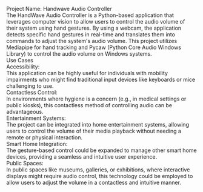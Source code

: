 Project Name: Handwave Audio Controller
<br>
The HandWave Audio Controller is a Python-based application that leverages computer vision to allow users to control the audio volume of their system using hand gestures. By using a webcam, the application detects specific hand gestures in real-time and translates them into commands to adjust the system's audio volume. This project utilizes Mediapipe for hand tracking and Pycaw (Python Core Audio Windows Library) to control the audio volume on Windows systems.
<br>
Use Cases
<br>
Accessibility:<br>
This application can be highly useful for individuals with mobility impairments who might find traditional input devices like keyboards or mice challenging to use.
<br>
Contactless Control:<br>
In environments where hygiene is a concern (e.g., in medical settings or public kiosks), this contactless method of controlling audio can be advantageous.
<br>
Entertainment Systems:<br>
The project can be integrated into home entertainment systems, allowing users to control the volume of their media playback without needing a remote or physical interaction.
<br>
Smart Home Integration:<br>
The gesture-based control could be expanded to manage other smart home devices, providing a seamless and intuitive user experience.
<br>
Public Spaces:<br>
In public spaces like museums, galleries, or exhibitions, where interactive displays might require audio control, this technology could be employed to allow users to adjust the volume in a contactless and intuitive manner.
